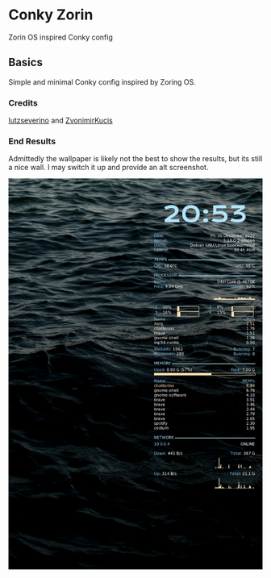 # Conky Zorin
Zorin OS inspired Conky config

## Basics
Simple and minimal Conky config inspired by Zoring OS.

### Credits
[lutzseverino](github.com/lutzseverino/conky-configuration) and [ZvonimirKucis](https://github.com/ZvonimirKucis/conky)

### End Results
Admittedly the wallpaper is likely not the best to show the results, but its still a nice wall. I may switch it up and provide an alt screenshot.

![image](https://github.com/snikrep1/conky_zorin/blob/main/conky_zorin.png)

